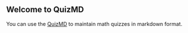 ## Welcome to QuizMD

You can use the [QuizMD](https://github.com/bayhiker/quizmd/README.md) to maintain math quizzes in markdown format.

